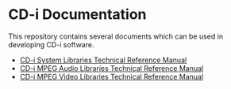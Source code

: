 # CD-i Documentation
This repository contains several documents which can be used in developing CD-i software.

- [CD-i System Libraries Technical Reference Manual](cdisys.md)
- [CD-i MPEG Audio Libraries Technical Reference Manual](ma_cbnd.md)
- [CD-i MPEG Video Libraries Technical Reference Manual](mv_cbnd.md)
